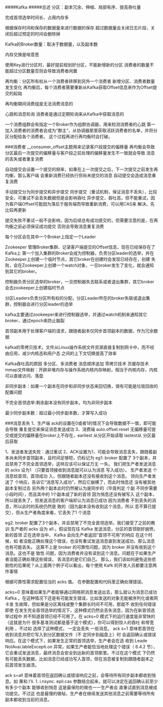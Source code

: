 ####Kafka
#####总述
分区：副本冗余、伸缩、局部有序、提高吞吐量

完成首领选举时间长、占用内存多


根据保存时间和保存的数据量来进行数据的保存
超过数据量会关闭日志片段，关闭后超过预定的时间会删除掉



Kafka的Broker数量：取决于数据量，以及副本数

内存交换是啥意思



使用Key进行分区时，最好提前规划好分区，不能新增新的分区
消费者的数量不能超过分区数量否则会导致消费者闲置

再均衡：分区所有权从一个消费者转移到另外一个消费者
新增分区、消费者数量发生变化
再均衡后，每个消费者需要重新从Kafka获取Offset信息来作为Offset提交的起始

再均衡期间消费组是无法消费消息的


心跳和消息轮询
消费者是通过定期轮询来从Kafka中获取消息的

一个消费组群会有指定一个Broker作为组群协调器，用来检测消费者的心跳
第一加入消费者的消费者会成为“群主”，从协调器那里获取活跃消费者的名单，并将分区分配给各个消费者。
这个过程再进行再均衡时会打破。






###消费者
__consumer_offset主题用来记录客户段提交的偏移量
再均衡会导致分区最后一次提交的偏移量与客户段之前处理的偏移量发生不一致就会导致
消息的丢失或者重复消费


自动提交会设置一个提交的频率，如果在上一次提交之后，下一次提交之前发生再均衡，那么客户端
会重新消费已经执行但尚未提交的消息
自动提交会造成消息重复消费


手动提交分为同步提交和异步提交
同步提交（重试机制，保证消息不丢失），比较安全，可重试不会丢失数据但是会影响吞吐
异步提交，吞吐高，但不能重试，因为客户端Offset可能因为落后于服务端而导致重新消费，可以用CAS来
解决，先比较再更新   

提交失败不重试一般不会影响，因为后续总有成功提交的，但需要注意的是，在再均衡之前必须保证成功提交
否则会导致消息重复消费


每个分区会在其中一个Broker上指定一个Leader



Zookeeper
管理Broker集群、记录客户端提交的Offset信息，现在已经保存在了Kafka上
第一个加入集群的Broker会成为控制器，负责分区leader的选举，并在Zookeeper上创建一个临时节点，其它broker在创建时会发现已经存在，创建
失败，会在Zookeeper上创建一个watch对象，一旦broker发生了变化，就会通知到其它的broker。

控制器负责分区选举的broker，一旦控制器失去联系或者退出集群，其它broker会去zookeeper上创建临时节点

分区Leaders负责分区所有权的分配，分区Leader所在的broker失联或退出集群，控制器会进行分区leader的选举

kafka主要通过zookeeper来进行控制器选举，并通过watch机制来通知其它broker，通过epoch来防止脑裂


首领副本用于处理客户端的请求，跟随者副本仅同步首领副本的数据，作为冗余数据

kafka的零拷贝技术，文件从Linux操作系统文件资源直接复制到网卡中，而不经由应用，减少内核态和用户态
之间的上下文切换提高了效率



Kafka吞吐高的原因
多分区、多消费者
消息顺序追加
零拷贝技术
页缓存技术
mmap文件映射：开辟非堆内存与操作系统内核内存映射，相当于内核内存，内核可以直接访问、落盘


非同步副本：如果一个副本在同步和非同步状态来回切换，很有可能是垃圾回收的配置问题

不完全首领选举:剩余副本没有同步副本，均为非同步副本

最少同步副本数：超过最小同步副本数，才算写入成功


###消息丢失
1、生产端
    ack的设置在0或者1的情况下会导致数据不一致，即可能会导致
    重复提交来保证消息发送成功
3、消费端
    auto.offset.reset  无偏移量可提交或提交的偏移量在broker上不存在，earliest 从分区开始读取 lastest从
    分区最后获取

1、发送者发送失败：通过重试
2、ACK设置为1，可能会导致消息丢失，跟随着副本尚未同步首领副本，且时间足够短，仍标记为
eg1:
 broker 配置了 3个副本，井且禁用了不完全首领选举，这样应该可以保证万无 一失。
我们把生产者发送消息的 acks 设为1 （只要首领接收到消息就可以认为消息 写入成功）。
生产者发送 个消息给首领，首领成功 入，但跟随者副本还没有接收到这个消息。
领向生产者发送了 个响应，告诉它“消息写入成功”，然后它崩横了，而此时悄息还
没有被其他副本复制过去 另外两个副本此时仍然被认为是同步的（毕竟判定 个副
不同步需要 小段时间），而且其中的 1个副本成了新的首领 因为悄息还没有被写入
这个副本，所以就丢失了，但发送消息的客户端却认为消息已成功 因为消费者
不到丢失的消息，所以此时的系统仍然是 致的（因为副本没有收到这个消息，所以
息不算已提交），但从生产者角度来看，它丢失了1 个消息

eg2:
 broker 配置了3个副本，并且禁用了不完全首领选举。我们接受了之前的教训
生产者的 acks 设为 all 。假设现在往 Kafka 发送消息，分区的首领刚好崩愤，新的首领
正在选举当中， Kafka 会向生产者返回“首领不可用”的响应 在这个时候，如
者没能正确处理这个错误，也没有重试发送消息直到发送成功，那么消息也有可能丢失。
这算不上是 broker 的可靠性问题，因为 broker 并没有收到这个消息。这也不是 致性
问题，因为消费者井没有读到这个消息。问题在于如果生产者没能正确处理这些错误，
丢消息的是它们自己。
那么，我们该如何避免这些悲剧性的后果呢？从上面两个例子可以看出，每个使用 Kafk
的开发人员都要注意两件事情

根据可靠性需求配置恰当的 acks 值。
在参数配置和代码里正确处理错误。

acks=0 意味着如果生产者能够通过网络把消息发送出去，那么就认为消息已成功
Kafka 。在这种情况下还是有可能发生错误，比如发送的对象无能被序列化或者网卡发
生故障，但如果是分区离线或整个集群长时间不可用，那就不 收到任何错误 即使
在发生完全首领选举的情况下，这种模式仍然会丢失消息，因为在新首领选举过程中
并不知道首领已经不可用了。在 acks=0 模式下的运行速度是非常快的（这就是为什
很多基准测试都是基于这个模式），你可以得到惊人的吞吐 和带宽利用 ，不过如
选择了这种模式， 一定会丢失 一些消息。
 ack s=1 意味若首领在收到消息并把它写入到分区数据文件（不 定同步到磁盘上）时
会返回确认或错误响应。在这个模式下，如果发生正常的首领选举，生产者会在选
收到 Leade NotAvai.lableExcepti.on 异常，如果生产者能恰当地处理这个错误（
6.4.2 节），它会重试发送消息，最终消息会安全到达新的首领那里。不过在这个模式
下仍然有可能丢失数据，比如消息已经成功写入首领，但在消息被复制到跟随者副本之
前首领发生崩溃。

ack s=all 意味着首领在返回确认或错误响应之前，会等待所有同步副本都收到悄息。如
果和 l'li. 1. i.nsync. epli.cas 参数结合起来，就可以决定在返回确认前至少有多少个副本
能够收到悄息 这是最保险的做也一一生产者会 直重试直到消息被成功提交。不过这
也是最慢的做毡，生产者在继续发送其他消息之前需要等待所有副本都收到当前的消息。